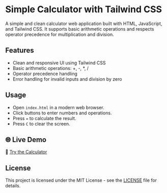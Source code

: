 # Simple Calculator with Tailwind CSS

A simple and clean calculator web application built with HTML, JavaScript, and Tailwind CSS. It supports basic arithmetic operations and respects operator precedence for multiplication and division.

## Features

- Clean and responsive UI using Tailwind CSS
- Basic arithmetic operations: +, -, *, /
- Operator precedence handling
- Error handling for invalid inputs and division by zero

## Usage

- Open `index.html` in a modern web browser.
- Click buttons to enter numbers and operations.
- Press `=` to calculate the result.
- Press `C` to clear the screen.

## 🌐 Live Demo

🔗 [Try the Calculator](https://mmcagdas.github.io/calculator-app/)

## License

This project is licensed under the MIT License - see the [LICENSE](LICENSE.txt) file for details.

